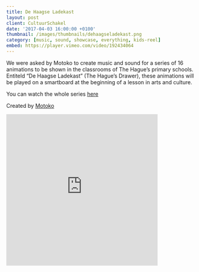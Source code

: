 ```yaml
---
title: De Haagse Ladekast
layout: post
client: CultuurSchakel
date: '2017-04-03 16:00:00 +0100'
thumbnail: /images/thumbnails/dehaagseladekast.png
category: [music, sound, showcase, everything, kids-reel]
embed: https://player.vimeo.com/video/192434064
---
```


We were asked by Motoko to create music and sound for a series of 16 animations to be shown in the classrooms of The Hague’s primary schools. Entiteld “De Haagse Ladekast” (The Hague’s Drawer), these animations will be played on a smartboard at the beginning of a lesson in arts and culture.

You can watch the whole series [here](http://www.motoko.tv/en/production/animation/cultuuronderwijs-op-zijn-haags/)

Created by [Motoko](http://http://www.motoko.tv/)

<iframe id="bc" style="border: 0; width: 400px; height: 400px;" src="https://bandcamp.com/EmbeddedPlayer/album=796378032/size=large/bgcol=ffffff/linkcol=0687f5/tracklist=false/transparent=true/" seamless><a href="http://skillbard.bandcamp.com/album/de-haagse-ladekast">De Haagse Ladekast by Skillbard</a></iframe>
